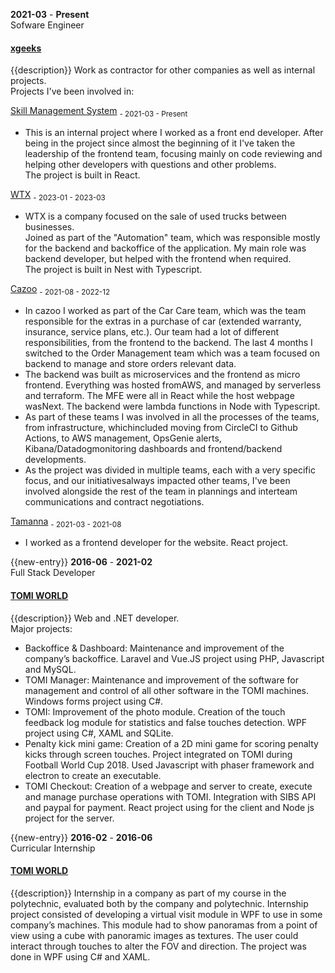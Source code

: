 **2021-03** - **Present**  
Sofware Engineer  
#### [xgeeks](https://xgeeks.io/)
{{description}}
Work as contractor for other companies as well as internal projects.  
Projects I've been involved in:  

[Skill Management System](#) <sub> - 2021-03 - Present</sub>
- This is an internal project where I worked as a front end developer. After being in the project since almost the beginning of it I've taken the leadership of the frontend team, focusing mainly on code reviewing and helping other developers with questions and other problems.  
The project is built in React.  

[WTX](https://wtx.com/) <sub> - 2023-01 - 2023-03</sub>
- WTX is a company focused on the sale of used trucks between businesses.  
Joined as part of the "Automation" team, which was responsible mostly for the backend and backoffice of the application. My main role was backend developer, but helped with the frontend when required.  
The project is built in Nest with Typescript.  

[Cazoo](https://www.cazoo.com) <sub>- 2021-08 - 2022-12</sub>
- In cazoo I worked as part of the Car Care team, which was the team responsible for the extras in a purchase of car (extended warranty, insurance, service plans, etc.). Our team had a lot of different responsibilities, from the frontend to the backend. The last 4 months I switched to the Order Management team which was a team focused on backend to manage and store orders relevant data.  
- The backend was built as microservices and the frontend as micro frontend. Everything was hosted fromAWS, and managed by serverless and terraform. The MFE were all in React while the host webpage wasNext. The backend were lambda functions in Node with Typescript.  
- As part of these teams I was involved in all the processes of the teams, from infrastructure, whichincluded moving from CircleCI to Github Actions, to AWS management, OpsGenie alerts, Kibana/Datadogmonitoring dashboards and frontend/backend developments.  
- As the project was divided in multiple teams, each with a very specific focus, and our initiativesalways impacted other teams, I've been involved alongside the rest of the team in plannings and interteam communications and contract negotiations.  

[Tamanna](https://www.tamanna.com/) <sub> - 2021-03 - 2021-08</sub>
- I worked as a frontend developer for the website. React project.  

{{new-entry}}
**2016-06** - **2021-02**  
Full Stack Developer  
#### [TOMI WORLD](https://tomiworld.com)  
{{description}}
Web and .NET developer.  
Major projects:

- Backoffice & Dashboard: Maintenance and improvement of the company’s backoffice. Laravel and Vue.JS project using PHP, Javascript and MySQL.
- TOMI Manager: Maintenance and improvement of the software for management and control of all other software in the TOMI machines. Windows forms project using C#.
- TOMI: Improvement of the photo module. Creation of the touch feedback log module for statistics and false touches detection. WPF project using C#, XAML and SQLite.
- Penalty kick mini game: Creation of a 2D mini game for scoring penalty kicks through screen touches. Project integrated on TOMI during Football World Cup 2018. Used Javascript with phaser framework and electron to create an executable.
- TOMI Checkout: Creation of a webpage and server to create, execute and manage purchase operations with TOMI. Integration with SIBS API and paypal for payment. React project using for the client and Node js project for the server.  

{{new-entry}}
**2016-02** - **2016-06**  
Curricular Internship   
#### [TOMI WORLD](https://tomiworld.com)  
{{description}}
Internship in a company as part of my course in the polytechnic, evaluated both by the company and polytechnic. Internship project consisted of developing a virtual visit module in WPF to use in some company’s machines. This module had to show panoramas from a point of view using a cube with panoramic images as textures. The user could interact through touches to alter the FOV and direction. The project was done in WPF using C# and XAML. 